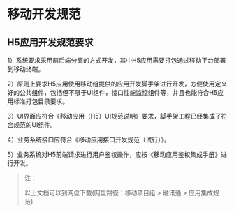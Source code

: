 # 移动开发规范

## H5应用开发规范要求

1）系统要求采用前后端分离的方式开发，其中H5应用需要打包通过移动平台部署到移动终端。 

2）原则上要求H5应用使用移动组提供的应用开发脚手架进行开发，方便使用定义好的公共组件，包括但不限于UI组件，接口性能监控组件等，并且也能符合H5应用标准打包目录要求。

3）UI界面应符合《移动应用（H5）UI规范说明》要求，脚手架工程已经集成了符合规范的UI组件。

4）业务系统接口应符合《移动应用接口开发规范（试行）》。

5）业务系统对H5前端请求进行用户鉴权操作，应按《移动应用鉴权集成手册》进行开发。

> 注：
>
> 以上文档可以到网盘下载(网盘路径：移动项目组 > 融讯通 > 应用集成规范)
